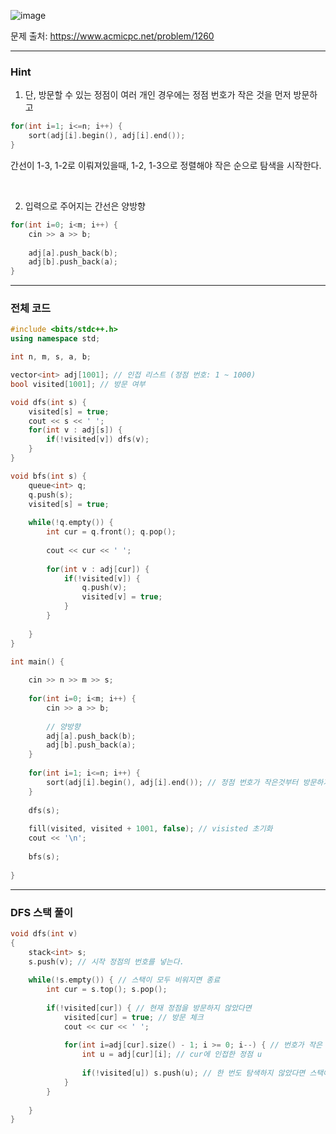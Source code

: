 ![image](https://github.com/user-attachments/assets/f75ff0a6-7fcc-4b97-9043-3c77df98aefb)

문제 출처: https://www.acmicpc.net/problem/1260

---

### Hint

1. 단, 방문할 수 있는 정점이 여러 개인 경우에는 정점 번호가 작은 것을 먼저 방문하고
```cpp
for(int i=1; i<=n; i++) {
    sort(adj[i].begin(), adj[i].end());
}
```
간선이 1-3, 1-2로 이뤄져있을때, 1-2, 1-3으로 정렬해야 작은 순으로 탐색을 시작한다.

&nbsp;

2. 입력으로 주어지는 간선은 양방향
   
```cpp
for(int i=0; i<m; i++) {
    cin >> a >> b;
    
    adj[a].push_back(b);
    adj[b].push_back(a);
}
```

---

### 전체 코드

```cpp
#include <bits/stdc++.h>
using namespace std;

int n, m, s, a, b;

vector<int> adj[1001]; // 인접 리스트 (정점 번호: 1 ~ 1000)
bool visited[1001]; // 방문 여부

void dfs(int s) {
    visited[s] = true;
    cout << s << ' ';
    for(int v : adj[s]) {
        if(!visited[v]) dfs(v);
    }
}

void bfs(int s) {
    queue<int> q;
    q.push(s);
    visited[s] = true;
    
    while(!q.empty()) {
        int cur = q.front(); q.pop();
        
        cout << cur << ' ';
        
        for(int v : adj[cur]) {
            if(!visited[v]) {
                q.push(v);
                visited[v] = true;
            }    
        }
        
    }
}

int main() {
    
    cin >> n >> m >> s;
    
    for(int i=0; i<m; i++) {
        cin >> a >> b;
        
        // 양방향
        adj[a].push_back(b);
        adj[b].push_back(a);
    }
    
    for(int i=1; i<=n; i++) {
        sort(adj[i].begin(), adj[i].end()); // 정점 번호가 작은것부터 방문하기 위한 정렬
    }
        
    dfs(s);
    
    fill(visited, visited + 1001, false); // visisted 초기화
    cout << '\n';
    
    bfs(s);
    
}
```

---

### DFS 스택 풀이 

```cpp
void dfs(int v)
{
    stack<int> s;
    s.push(v); // 시작 정점의 번호를 넣는다.
    
    while(!s.empty()) { // 스택이 모두 비워지면 종료
        int cur = s.top(); s.pop();
        
        if(!visited[cur]) { // 현재 정점을 방문하지 않았다면
            visited[cur] = true; // 방문 체크
            cout << cur << ' ';
            
            for(int i=adj[cur].size() - 1; i >= 0; i--) { // 번호가 작은 정점이 먼저 나오게 하기 위해 역순 삽입
                int u = adj[cur][i]; // cur에 인접한 정점 u
                
                if(!visited[u]) s.push(u); // 한 번도 탐색하지 않았다면 스택에 넣어 다음 방문 유도
            }
        }
        
    }
}
```


